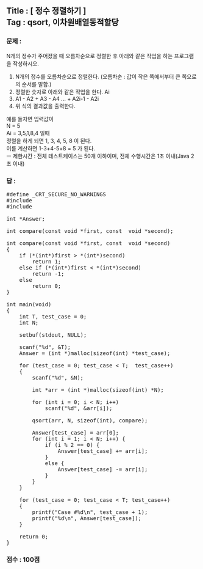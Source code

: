 
## Title : [ 정수 정렬하기 ] <br/> Tag : qsort, 이차원배열동적할당

### 문제 :
N개의 정수가 주어졌을 때 오름차순으로 정렬한 후 아래와 같은 작업을 하는 프로그램을 작성하시오.<br/>

1. N개의 정수를 오름차순으로 정렬한다.
    (오름차순 :  값이 작은 쪽에서부터 큰 쪽으로의 순서를 말함.)
2. 정렬한 숫자로 아래와 같은 작업을 한다. Ai
3. A1 - A2 + A3 - A4 ... + A2i-1 - A2i
4. 위 식의 결과값을 출력한다.


예를 들자면 입력값이<br/>
N = 5<br/>
Ai = 3,5,1,8,4 일때<br/>
정렬을 하게 되면 1, 3, 4, 5, 8 이 된다.<br/>
이를 계산하면 1-3+4-5+8 = 5 가 된다.<br/>
ㅡ 제한시간 : 전체 테스트케이스는 50개 이하이며, 전체 수행시간은 1초 이내(Java 2초 이내)

### 답 :

<pre>
#define _CRT_SECURE_NO_WARNINGS
#include <stdio.h>
#include <stdlib.h>

int *Answer;

int compare(const void *first, const  void *second);

int compare(const void *first, const  void *second)
{
	if (*(int*)first > *(int*)second)
		return 1;
	else if (*(int*)first < *(int*)second)
		return -1;
	else
		return 0;
}

int main(void)
{
	int T, test_case = 0;
	int N;

	setbuf(stdout, NULL);

	scanf("%d", &T);
	Answer = (int *)malloc(sizeof(int) *test_case);

	for (test_case = 0; test_case < T;  test_case++)
	{
		scanf("%d", &N);

		int *arr = (int *)malloc(sizeof(int) *N);

		for (int i = 0; i < N; i++)
			scanf("%d", &arr[i]);

		qsort(arr, N, sizeof(int), compare);

		Answer[test_case] = arr[0];
		for (int i = 1; i < N; i++) {
			if (i % 2 == 0) {
				Answer[test_case] += arr[i];
			}
			else {
				Answer[test_case] -= arr[i];
			}
		}
	}

	for (test_case = 0; test_case < T; test_case++)
	{
		printf("Case #%d\n", test_case + 1);		
		printf("%d\n", Answer[test_case]);
	}

	return 0;
}
</pre>


### 점수 : 100점
